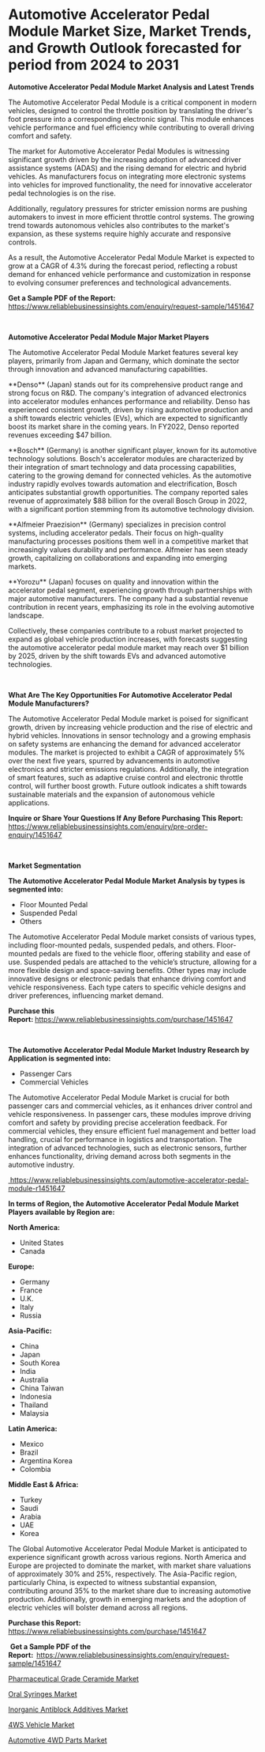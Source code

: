 <p><h1>Automotive Accelerator Pedal Module Market Size, Market Trends, and Growth Outlook forecasted for period from 2024 to 2031</h1></p><p><strong>Automotive Accelerator Pedal Module Market Analysis and Latest Trends</strong></p>
<p><p>The Automotive Accelerator Pedal Module is a critical component in modern vehicles, designed to control the throttle position by translating the driver's foot pressure into a corresponding electronic signal. This module enhances vehicle performance and fuel efficiency while contributing to overall driving comfort and safety. </p><p>The market for Automotive Accelerator Pedal Modules is witnessing significant growth driven by the increasing adoption of advanced driver assistance systems (ADAS) and the rising demand for electric and hybrid vehicles. As manufacturers focus on integrating more electronic systems into vehicles for improved functionality, the need for innovative accelerator pedal technologies is on the rise. </p><p>Additionally, regulatory pressures for stricter emission norms are pushing automakers to invest in more efficient throttle control systems. The growing trend towards autonomous vehicles also contributes to the market's expansion, as these systems require highly accurate and responsive controls. </p><p>As a result, the Automotive Accelerator Pedal Module Market is expected to grow at a CAGR of 4.3% during the forecast period, reflecting a robust demand for enhanced vehicle performance and customization in response to evolving consumer preferences and technological advancements.</p></p>
<p><strong>Get a Sample PDF of the Report:&nbsp;</strong> <a href="https://www.reliablebusinessinsights.com/enquiry/request-sample/1451647?utm_campaign=84&utm_medium=2&utm_source=Github&utm_content=ia&utm_term=03112024&utm_id=automotive-accelerator-pedal-module">https://www.reliablebusinessinsights.com/enquiry/request-sample/1451647</a></p>
<p>&nbsp;</p>
<p><strong>Automotive Accelerator Pedal Module Major Market Players</strong></p>
<p><p>The Automotive Accelerator Pedal Module Market features several key players, primarily from Japan and Germany, which dominate the sector through innovation and advanced manufacturing capabilities.</p><p>**Denso** (Japan) stands out for its comprehensive product range and strong focus on R&D. The company's integration of advanced electronics into accelerator modules enhances performance and reliability. Denso has experienced consistent growth, driven by rising automotive production and a shift towards electric vehicles (EVs), which are expected to significantly boost its market share in the coming years. In FY2022, Denso reported revenues exceeding $47 billion.</p><p>**Bosch** (Germany) is another significant player, known for its automotive technology solutions. Bosch's accelerator modules are characterized by their integration of smart technology and data processing capabilities, catering to the growing demand for connected vehicles. As the automotive industry rapidly evolves towards automation and electrification, Bosch anticipates substantial growth opportunities. The company reported sales revenue of approximately $88 billion for the overall Bosch Group in 2022, with a significant portion stemming from its automotive technology division.</p><p>**Alfmeier Praezision** (Germany) specializes in precision control systems, including accelerator pedals. Their focus on high-quality manufacturing processes positions them well in a competitive market that increasingly values durability and performance. Alfmeier has seen steady growth, capitalizing on collaborations and expanding into emerging markets.</p><p>**Yorozu** (Japan) focuses on quality and innovation within the accelerator pedal segment, experiencing growth through partnerships with major automotive manufacturers. The company had a substantial revenue contribution in recent years, emphasizing its role in the evolving automotive landscape.</p><p>Collectively, these companies contribute to a robust market projected to expand as global vehicle production increases, with forecasts suggesting the automotive accelerator pedal module market may reach over $1 billion by 2025, driven by the shift towards EVs and advanced automotive technologies.</p></p>
<p>&nbsp;</p>
<p><strong>What Are The Key Opportunities For Automotive Accelerator Pedal Module Manufacturers?</strong></p>
<p><p>The Automotive Accelerator Pedal Module market is poised for significant growth, driven by increasing vehicle production and the rise of electric and hybrid vehicles. Innovations in sensor technology and a growing emphasis on safety systems are enhancing the demand for advanced accelerator modules. The market is projected to exhibit a CAGR of approximately 5% over the next five years, spurred by advancements in automotive electronics and stricter emissions regulations. Additionally, the integration of smart features, such as adaptive cruise control and electronic throttle control, will further boost growth. Future outlook indicates a shift towards sustainable materials and the expansion of autonomous vehicle applications.</p></p>
<p><strong>Inquire or Share Your Questions If Any Before Purchasing This Report:</strong> <a href="https://www.reliablebusinessinsights.com/enquiry/pre-order-enquiry/1451647?utm_campaign=84&utm_medium=2&utm_source=Github&utm_content=ia&utm_term=03112024&utm_id=automotive-accelerator-pedal-module">https://www.reliablebusinessinsights.com/enquiry/pre-order-enquiry/1451647</a></p>
<p>&nbsp;</p>
<p><strong>Market Segmentation</strong></p>
<p><strong>The Automotive Accelerator Pedal Module Market Analysis by types is segmented into:</strong></p>
<p><ul><li>Floor Mounted Pedal</li><li>Suspended Pedal</li><li>Others</li></ul></p>
<p><p>The Automotive Accelerator Pedal Module market consists of various types, including floor-mounted pedals, suspended pedals, and others. Floor-mounted pedals are fixed to the vehicle floor, offering stability and ease of use. Suspended pedals are attached to the vehicle’s structure, allowing for a more flexible design and space-saving benefits. Other types may include innovative designs or electronic pedals that enhance driving comfort and vehicle responsiveness. Each type caters to specific vehicle designs and driver preferences, influencing market demand.</p></p>
<p><strong>Purchase this Report:&nbsp;</strong><a href="https://www.reliablebusinessinsights.com/purchase/1451647?utm_campaign=84&utm_medium=2&utm_source=Github&utm_content=ia&utm_term=03112024&utm_id=automotive-accelerator-pedal-module">https://www.reliablebusinessinsights.com/purchase/1451647</a></p>
<p>&nbsp;</p>
<p><strong>The Automotive Accelerator Pedal Module Market Industry Research by Application is segmented into:</strong></p>
<p><ul><li>Passenger Cars</li><li>Commercial Vehicles</li></ul></p>
<p><p>The Automotive Accelerator Pedal Module Market is crucial for both passenger cars and commercial vehicles, as it enhances driver control and vehicle responsiveness. In passenger cars, these modules improve driving comfort and safety by providing precise acceleration feedback. For commercial vehicles, they ensure efficient fuel management and better load handling, crucial for performance in logistics and transportation. The integration of advanced technologies, such as electronic sensors, further enhances functionality, driving demand across both segments in the automotive industry.</p></p>
<p><a href="https://www.reliablebusinessinsights.com/automotive-accelerator-pedal-module-r1451647?utm_campaign=84&utm_medium=2&utm_source=Github&utm_content=ia&utm_term=03112024&utm_id=automotive-accelerator-pedal-module">&nbsp;https://www.reliablebusinessinsights.com/automotive-accelerator-pedal-module-r1451647</a></p>
<p><strong>In terms of Region, the Automotive Accelerator Pedal Module Market Players available by Region are:</strong></p>
<p>
    <p> <strong> North America: </strong>
        <ul>
            <li>United States</li>
            <li>Canada</li>
        </ul>
        </p> 
    <p> <strong> Europe: </strong>
        <ul>
            <li>Germany</li>
            <li>France</li>
            <li>U.K.</li>
            <li>Italy</li>
            <li>Russia</li>
        </ul>
        </p> 
    <p> <strong> Asia-Pacific: </strong>
        <ul>
            <li>China</li>
            <li>Japan</li>
            <li>South Korea</li>
            <li>India</li>
            <li>Australia</li>
            <li>China Taiwan</li>
            <li>Indonesia</li>
            <li>Thailand</li>
            <li>Malaysia</li>
        </ul>
        </p> 
    <p> <strong> Latin America: </strong>
        <ul>
            <li>Mexico</li>
            <li>Brazil</li>
            <li>Argentina Korea</li>
            <li>Colombia</li>
        </ul>
        </p> 
    <p> <strong> Middle East & Africa: </strong>
        <ul>
            <li>Turkey</li>
            <li>Saudi</li>
            <li>Arabia</li>
            <li>UAE</li>
            <li>Korea</li>
        </ul>
    </p>
    </p>
<p><p>The Global Automotive Accelerator Pedal Module Market is anticipated to experience significant growth across various regions. North America and Europe are projected to dominate the market, with market share valuations of approximately 30% and 25%, respectively. The Asia-Pacific region, particularly China, is expected to witness substantial expansion, contributing around 35% to the market share due to increasing automotive production. Additionally, growth in emerging markets and the adoption of electric vehicles will bolster demand across all regions.</p></p>
<p><strong>Purchase this Report: </strong><a href="https://www.reliablebusinessinsights.com/purchase/1451647?utm_campaign=84&utm_medium=2&utm_source=Github&utm_content=ia&utm_term=03112024&utm_id=automotive-accelerator-pedal-module">https://www.reliablebusinessinsights.com/purchase/1451647</a></p>
<p>&nbsp;<strong>Get a Sample PDF of the Report:&nbsp;&nbsp;</strong><a href="https://www.reliablebusinessinsights.com/enquiry/request-sample/1451647?utm_campaign=84&utm_medium=2&utm_source=Github&utm_content=ia&utm_term=03112024&utm_id=automotive-accelerator-pedal-module">https://www.reliablebusinessinsights.com/enquiry/request-sample/1451647</a></p>
<p><strong></strong></p>
<p><p><a href="https://www.linkedin.com/pulse/pharmaceutical-grade-ceramide-ecosystem-mapping-innovation-value-g2iqe?utm_campaign=84&utm_medium=2&utm_source=Github&utm_content=ia&utm_term=03112024&utm_id=automotive-accelerator-pedal-module">Pharmaceutical Grade Ceramide Market</a></p><p><a href="https://issuu.com/reportprime-2/docs/oral-syringes-market-size-2030.pptx_5b4d18865648b8?utm_campaign=84&utm_medium=2&utm_source=Github&utm_content=ia&utm_term=03112024&utm_id=automotive-accelerator-pedal-module">Oral Syringes Market</a></p><p><a href="https://www.linkedin.com/pulse/inorganic-antiblock-additives-market-segmentation-in-depth-analysis-ijb6e?utm_campaign=84&utm_medium=2&utm_source=Github&utm_content=ia&utm_term=03112024&utm_id=automotive-accelerator-pedal-module">Inorganic Antiblock Additives Market</a></p><p><a href="https://github.com/akrenkthongy/Market-Research-Report-List-1/blob/main/4ws-vehicle-market.md?utm_campaign=84&utm_medium=2&utm_source=Github&utm_content=ia&utm_term=03112024&utm_id=automotive-accelerator-pedal-module">4WS Vehicle Market</a></p><p><a href="https://github.com/MegiDuro586/Market-Research-Report-List-1/blob/main/automotive-4wd-parts-market.md?utm_campaign=84&utm_medium=2&utm_source=Github&utm_content=ia&utm_term=03112024&utm_id=automotive-accelerator-pedal-module">Automotive 4WD Parts Market</a></p></p>